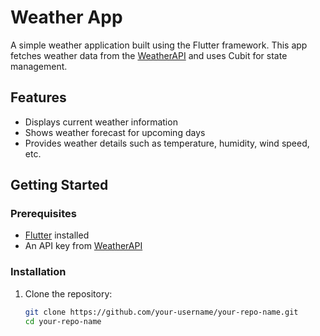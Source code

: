 # Weather App

A simple weather application built using the Flutter framework. This app fetches weather data from the [WeatherAPI](https://www.weatherapi.com/) and uses Cubit for state management.

## Features

- Displays current weather information
- Shows weather forecast for upcoming days
- Provides weather details such as temperature, humidity, wind speed, etc.

## Getting Started

### Prerequisites

- [Flutter](https://flutter.dev/docs/get-started/install) installed
- An API key from [WeatherAPI](https://www.weatherapi.com/)

### Installation

1. Clone the repository:
   ```bash
   git clone https://github.com/your-username/your-repo-name.git
   cd your-repo-name
